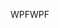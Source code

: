 <span data-ttu-id="c64b9-101">WPF</span><span class="sxs-lookup"><span data-stu-id="c64b9-101">WPF</span></span>